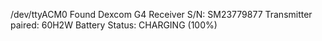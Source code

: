 /dev/ttyACM0
Found Dexcom G4 Receiver S/N: SM23779877
Transmitter paired: 60H2W
Battery Status: CHARGING (100%)
